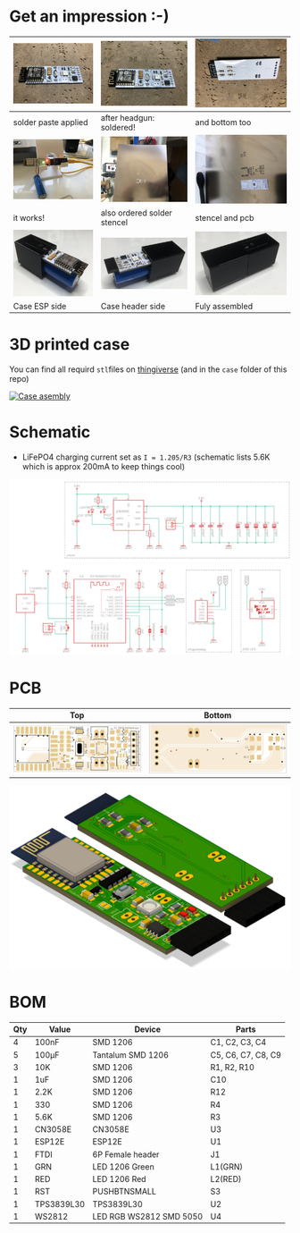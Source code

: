# Get an impression :-)
| ![PCB top view](images/paste_applied.jpg) | ![PCB bottom view](images/top_soldered.jpg) | ![PCB bottom view](images/bot_soldered.jpg) |
|---|---|---|
|solder paste applied|after headgun: soldered!|and bottom too|
| ![PCB bottom view](images/it_works.jpg)   | ![PCB bottom view](images/stencel.jpg) | ![PCB bottom view](images/stencel_and_pcb.jpg) |
|it works!|also ordered solder stencel|stencel and pcb|
| ![Case ESP side](images/case_esp_side.jpg)   | ![Case header side](images/case_header_side.jpg) | ![Case](images/case.jpg) |
|Case ESP side|Case header side|Fuly assembled|
# 3D printed case
You can find all requird `stl`files on [thingiverse](https://www.thingiverse.com/thing:4697256) (and in the `case` folder of this repo)

[![Case asembly](https://img.youtube.com/vi/lKFYbrJro3M/0.jpg)](https://youtu.be/lKFYbrJro3M)

# Schematic

- LiFePO4 charging current set as `I = 1.205/R3` (schematic lists 5.6K which is approx 200mA to keep things cool)
 
![Schematic](images/schematic.png)

# PCB
| Top                                 | Bottom                                 |
|-------------------------------------|----------------------------------------|
| ![PCB top view](images/pcb_top.png) | ![PCB bottom view](images/pcb_bot.png) |

![3D PCB](images/pcb_3d.png)

# BOM
|Qty|Value     |Device                 |Parts             |
|---|----------|-----------------------|------------------|
|4  |100nF     |SMD 1206               |C1, C2, C3, C4    |
|5  |100μF     |Tantalum SMD 1206      |C5, C6, C7, C8, C9|
|3  |10K       |SMD 1206               |R1, R2, R10       |
|1  |1uF       |SMD 1206               |C10               |
|1  |2.2K      |SMD 1206               |R12               |
|1  |330       |SMD 1206               |R4                |
|1  |5.6K      |SMD 1206               |R3                |
|1  |CN3058E   |CN3058E                |U3                |
|1  |ESP12E    |ESP12E                 |U1                |
|1  |FTDI      |6P Female header       |J1                |
|1  |GRN       |LED 1206 Green         |L1(GRN)           |
|1  |RED       |LED 1206 Red           |L2(RED)           |
|1  |RST       |PUSHBTNSMALL           |S3                |
|1  |TPS3839L30|TPS3839L30             |U2                |
|1  |WS2812    |LED RGB WS2812 SMD 5050|U4                |

